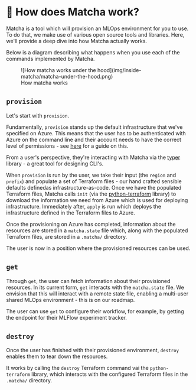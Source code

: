 # :thinking: How does Matcha work?

Matcha is a tool which will provision an MLOps environment for you to use. To do that, we make use of various open source tools and libraries. Here, we'll provide a deep dive into how Matcha actually works.

Below is a diagram describing what happens when you use each of the commands implemented by Matcha.

<figure markdown>
  ![How matcha works under the hood](img/inside-matcha/matcha-under-the-hood.png)
  <figcaption>How matcha works</figcaption>
</figure>

## `provision`

Let's start with `provision`.

Fundamentally, `provision` stands up the default infrastructure that we've specified on Azure. This means that the user has to be authenticated with Azure on the command line and their account needs to have the correct level of permissions - see [here](azure-permissions.md) for a guide on this.

From a user's perspective, they're interacting with Matcha via the [typer](https://typer.tiangolo.com/) library - a great tool for designing CLI's.

When `provision` is run by the user, we take their input (the `region` and `prefix`) and populate a set of Terraform files - our hand crafted sensible defaults definedas infrastructure-as-code. Once we have the populated Terraform files, Matcha calls `init` (via the [python-terraform](https://github.com/beelit94/python-terraform) library) to download the information we need from Azure which is used for deploying infrastructure. Immediately after, `apply` is run which deploys the infrastructure defined in the Terraform files to Azure.

Once the provisioning on Azure has completed, information about the resources are stored in a `matcha.state` file which, along with the populated Terraform files, are stored in a `.matcha/` directory.

The user is now in a position where the provisioned resources can be used.

## `get`

Through `get`, the user can fetch information about their provisioned resources. In its current form, `get` interacts with the `matcha.state` file. We envision that this will interact with a remote state file, enabling a multi-user shared MLOps environment - this is on our roadmap.

The user can use `get` to configure their workflow, for example, by getting the endpoint for their MLFlow experiment tracker.

## `destroy`

Once the user has finished with their provisioned environment, `destroy` enables them to tear down the resources.

It works by calling the `destroy` Terraform command vai the `python-terraform` library, which interacts with the configured Terraform files in the `.matcha/` directory.
